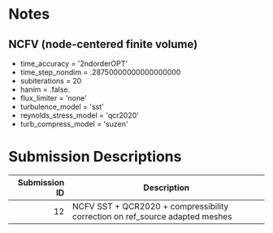 # Notes

## NCFV (node-centered finite volume)
- time_accuracy = '2ndorderOPT'
- time_step_nondim = .28750000000000000000
- subiterations = 20
- hanim = .false.
- flux_limiter = 'none'
- turbulence_model = 'sst'
- reynolds_stress_model = 'qcr2020'
- turb_compress_model = 'suzen'

# Submission Descriptions


|  Submission ID      | Description |
|--------------------:|-------------|
|                  12 | NCFV SST + QCR2020 + compressibility correction on ref_source adapted meshes |
